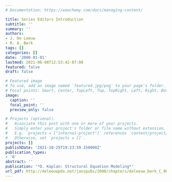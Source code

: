 ```yaml
---
# Documentation: https://wowchemy.com/docs/managing-content/

title: Series Editors Introduction
subtitle: ''
summary: ''
authors:
- J. De Leeuw
- R. A. Berk
tags: []
categories: []
date: '2000-01-01'
lastmod: 2021-06-06T12:53:42-07:00
featured: false
draft: false

# Featured image
# To use, add an image named `featured.jpg/png` to your page's folder.
# Focal points: Smart, Center, TopLeft, Top, TopRight, Left, Right, BottomLeft, Bottom, BottomRight.
image:
  caption: ''
  focal_point: ''
  preview_only: false

# Projects (optional).
#   Associate this post with one or more of your projects.
#   Simply enter your project's folder or file name without extension.
#   E.g. `projects = ["internal-project"]` references `content/project/deep-learning/index.md`.
#   Otherwise, set `projects = []`.
projects: []
publishDate: '2021-10-25T19:23:59.150000Z'
publication_types:
- '6'
abstract: ''
publication: '*D. Kaplan: Structural Equation Modeling*'
url_pdf: http://deleeuwpdx.net/janspubs/2000/chapters/deleeuw_berk_C_00.pdf
---
```

